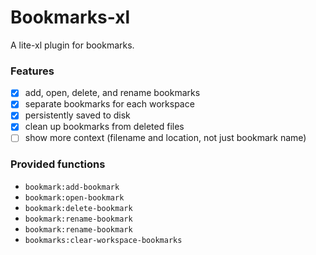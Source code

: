 # Bookmarks-xl

A lite-xl plugin for bookmarks.

### Features
- [x] add, open, delete, and rename bookmarks
- [x] separate bookmarks for each workspace
- [x] persistently saved to disk
- [x] clean up bookmarks from deleted files
- [ ] show more context (filename and location, not just bookmark name)

### Provided functions
- `bookmark:add-bookmark`
- `bookmark:open-bookmark`
- `bookmark:delete-bookmark`
- `bookmark:rename-bookmark`
- `bookmark:rename-bookmark`
- `bookmarks:clear-workspace-bookmarks`

